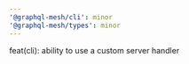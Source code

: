 ```yaml
---
'@graphql-mesh/cli': minor
'@graphql-mesh/types': minor
---
```


feat(cli): ability to use a custom server handler
